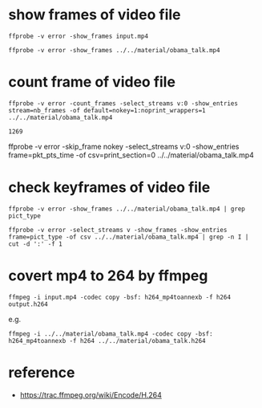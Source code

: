 # show frames of video file

```
ffprobe -v error -show_frames input.mp4

ffprobe -v error -show_frames ../../material/obama_talk.mp4
```

# count frame of video file

```
ffprobe -v error -count_frames -select_streams v:0 -show_entries stream=nb_frames -of default=nokey=1:noprint_wrappers=1 ../../material/obama_talk.mp4

1269
```

ffprobe -v error -skip_frame nokey -select_streams v:0 -show_entries frame=pkt_pts_time -of csv=print_section=0 ../../material/obama_talk.mp4

# check keyframes of video file

```
ffprobe -v error -show_frames ../../material/obama_talk.mp4 | grep pict_type

ffprobe -v error -select_streams v -show_frames -show_entries frame=pict_type -of csv ../../material/obama_talk.mp4 | grep -n I | cut -d ':' -f 1
```

# covert mp4 to 264 by ffmpeg

```
ffmpeg -i input.mp4 -codec copy -bsf: h264_mp4toannexb -f h264 output.h264
```

e.g.

```
ffmpeg -i ../../material/obama_talk.mp4 -codec copy -bsf: h264_mp4toannexb -f h264 ../../material/obama_talk.h264
```


# reference
* https://trac.ffmpeg.org/wiki/Encode/H.264
